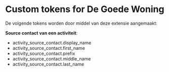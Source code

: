 # Custom tokens for De Goede Woning

De volgende tokens worden door middel van deze extensie aangemaakt:

**Source contact van een activiteit**:

- activity_source_contact.display_name
- activity_source_contact.first_name
- activity_source_contact.prefix
- activity_source_contact.middle_name
- activity_source_contact.last_name